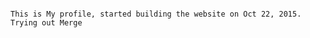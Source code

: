 ``````````````````````

This is My profile, started building the website on Oct 22, 2015.
Trying out Merge 


````````````````````````



